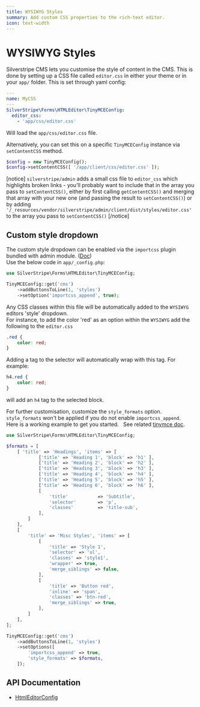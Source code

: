 ```yaml
---
title: WYSIWYG Styles
summary: Add custom CSS properties to the rich-text editor.
icon: text-width
---
```


# WYSIWYG Styles

Silverstripe CMS lets you customise the style of content in the CMS. This is done by setting up a CSS file called
`editor.css` in either your theme or in your `app/` folder. This is set through yaml config:

```yaml
---
name: MyCSS
---
SilverStripe\Forms\HTMLEditor\TinyMCEConfig:
  editor_css:
    - 'app/css/editor.css'
```

Will load the `app/css/editor.css` file.

Alternatively, you can set this on a specific `TinyMCEConfig` instance via `setContentCSS` method.

```php
$config = new TinyMCEConfig();
$config->setContentCSS([ '/app/client/css/editor.css' ]);
```

[notice]
`silverstripe/admin` adds a small css file to `editor_css` which highlights broken links - you'll
probably want to include that in the array you pass to `setContentCSS()`, either by first calling
`getContentCSS()` and merging that array with your new one (and passing the result to `setContentCSS()`)
or by adding `'/_resources/vendor/silverstripe/admin/client/dist/styles/editor.css'` to the array you pass
to `setContentCSS()`
[/notice]

## Custom style dropdown

The custom style dropdown can be enabled via the `importcss` plugin bundled with admin module. ([Doc](https://www.tiny.cloud/docs/tinymce/6/importcss/))  
Use the below code in `app/_config.php`:

```php
use SilverStripe\Forms\HTMLEditor\TinyMCEConfig;

TinyMCEConfig::get('cms')
    ->addButtonsToLine(1, 'styles')
    ->setOption('importcss_append', true);
```

Any CSS classes within this file will be automatically added to the `WYSIWYG` editors 'style' dropdown.  
For instance, to
add the color 'red' as an option within the `WYSIWYG` add the following to the `editor.css`

```css
.red {
    color: red;
}
```

Adding a tag to the selector will automatically wrap with this tag. For example: 

```css
h4.red {
    color: red;
}
```

will add an `h4` tag to the selected block.

For further customisation, customize the `style_formats` option.  
`style_formats` won't be applied if you do not enable `importcss_append`.  
Here is a working example to get you started.  
See related [tinymce doc](https://www.tiny.cloud/docs/tinymce/6/user-formatting-options/#style_formats).

```php
use SilverStripe\Forms\HTMLEditor\TinyMCEConfig;

$formats = [
    [ 'title' => 'Headings', 'items' => [
            ['title' => 'Heading 1', 'block' => 'h1' ],
            ['title' => 'Heading 2', 'block' => 'h2' ],
            ['title' => 'Heading 3', 'block' => 'h3' ],
            ['title' => 'Heading 4', 'block' => 'h4' ],
            ['title' => 'Heading 5', 'block' => 'h5' ],
            ['title' => 'Heading 6', 'block' => 'h6' ],
            [
                'title'           => 'Subtitle',
                'selector'        => 'p',
                'classes'         => 'title-sub',
            ],
        ]
    ],
    [
        'title' => 'Misc Styles', 'items' => [
            [
                'title' => 'Style 1',
                'selector' => 'ul',
                'classes' => 'style1',
                'wrapper' => true,
                'merge_siblings' => false,
            ],
            [
                'title' => 'Button red',
                'inline' => 'span',
                'classes' => 'btn-red',
                'merge_siblings' => true,
            ],
        ]
    ],
];

TinyMCEConfig::get('cms')
    ->addButtonsToLine(1, 'styles')
    ->setOptions([
        'importcss_append' => true,
        'style_formats' => $formats,
    ]);
```

## API Documentation

* [HtmlEditorConfig](api:SilverStripe\Forms\HTMLEditor\HtmlEditorConfig)
